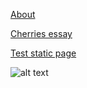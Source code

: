 [About](/about)

[Cherries essay](/essay/cherries)

[Test static page](/test)

![alt text](/images/wormhole.jpeg  "Test image")
